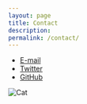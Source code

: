 ```yaml
---
layout: page
title: Contact
description: 
permalink: /contact/
---
```

<ul id="contact-links">
<li><a target="_blank" href="info@open-archive.org"><i class="fa fa-envelope-o fa-fw"></i> <span class="network-name">E-mail</span></a></li>
<li><a href="https://twitter.com/open_archive"><i class="fa fa-twitter fa-fw"></i> <span class="network-name">Twitter</span></a></li>
<li><a href="https://github.com/openarchive"><i class="fa fa-github fa-fw"></i> <span class="network-name">GitHub</span></a></li>
  </ul>

<img src="{{ '/images/pic01.jpg' | prepend: site.baseurl }}" alt="Cat" />

